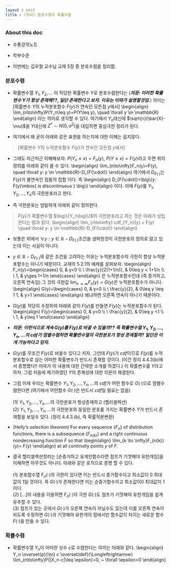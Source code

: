 ```yaml
---
layout : post 
title : (정리) 분포수렴과 확률수렴
---
```

### About this doc

- 수통강의노트 

- 학부수준 

- 이번에는 김우철 교수님 교재 5장 중 분포수렴을 정리함. 

### 분포수렴 

- 확률변수열 $Y_1,Y_2,\dots$ 이 적당한 확률변수 $Y$로 분포수렴한다는 (***의문: 이러한 확률변수 $Y$가 항상 존재해??, 일단 존재한다고 보자. 이유는 이따가 설명할것임.***) 의미는 [확률변수 $Y$의 누적분포함수 $F(y)$가 연속인 모든점 $y$에서]
\begin{align}
\lim_{n\to\infty}P(Y_n\leq y)=P(Y\leq y), \quad \forall y \in \mathbb{R}
\end{align}
라는 의미로 생각할 수 있다. 여기에서 $Y_n$대신에 $\sqrt{n}(\bar{X}-\mu)$을 $Y$대신에 $Z^* \sim N(0,\sigma^2)$을 대입하면 중심극한 정리가 된다. 

- 여기에서 왜 굳이 아래와 같은 표현을 하는지에 대한 이해는 쉽지않다. 
> [확률변수 $Y$의 누적분포함수 $F(y)$가 연속인 모든점 $y$에서]

- 그래도 차근차근 이해해보자. $P(Y_n\leq x)=F_n(y)$, $P(Y\leq x)=F(y)$라고 두면 위의 정의를 아래와 같이 쓸 수 있다. 
\begin{align}
\lim_{n\to\infty}F_n(y)=F(y), \quad \forall y: y \in \mathbb{R}-D_{F(\cdot)}
\end{align}
여기에서 $D_{F(\cdot)}$는 $F(y)$가 불연속인 점들의 집합 이다. 즉 
\begin{align}
D_{F(\cdot)}=\big\\{y: F(y)\mbox{ is discontinuous } \big\\}
\end{align}
이다. 이때 $F(y)$를 $Y_1,Y_2,\dots,Y_n$의 극한분포라고 한다. 

- 즉 극한분포는 엄밀하게 아래와 같이 정의한다. 
>$F(y)$가 확률변수열 $\big\\{Y_n\big\\}$의 극한분포라고 하는 것은 아래가 성립한다는 말과 같다. 
\begin{align}
\lim_{n\to\infty} cdf_{Y_n}(y) = F(y) \quad \forall y: y \in \mathbb{R}-D_{F(\cdot)}
\end{align}

- 보통은 위에서 $\forall y: y \in \mathbb{R}-D_{F(\cdot)}$조건을 생략한것이 극한분포의 정의로 알고 있는데 이는 사실이 아니다. 

- $y \in \mathbb{R}-D_{F(\cdot)}$와 같은 조건을 고려하는 이유는 누적분포함수의 극한이 항상 누적분포함수는 아니기 때문이다. 교재의 5.2.1의 예제를 살펴보자. 
\begin{align}
F_n(y)=\begin{cases} 
0, & y<0 \\\\ \\
\frac{y}{2(1+1/n)}, & 0\leq y < 1+1/n \\\\ \\
1, & y\geq 1+1/n
\end{cases}
\end{align}
은 누적분포함수인데 (즉 증가하고, 오른쪽 연속임) 그 것의 극한값 $\lim_{n\to \infty}F_n(y)=G(y)$은 누적분포함수가 아니다. 
\begin{align}
G(y)=\begin{cases}
0, & y<0 \\\\ \\
\frac{y}{2}, & 0\leq y \leq 1 
1, & y>1
\end{cases}
\end{align}
왜냐하면 오른쪽 연속이 아니기 때문이다. 

- $G(y)$를 적당히 수정하여 아래와 같이 $F(y)$를 만들면 $F(y)$는 누적분포함수가 된다. 
\begin{align}
F(y)=\begin{cases}
0, & y<0 \\\\ \\
\frac{y}{2}, & 0\leq y <1 \\\\ \\
1, & y\leq 1 
\end{cases}
\end{align}

- ***의문: 이런식으로 계속 $G(y)$를 $F(y)$로 바꿀 수 있을까?? 즉 확률변수열 $Y_1,Y_2,\dots,Y_n,\dots$의 cdf가 점별수렴하면 확률변수열의 극한분포가 항상 존재할까? 일단은 이게 가능하다고 믿자.***

- $G(y)$를 무조건 $F(y)$로 바꿀수 있다고 치자. 그런데 $F(y)$가 *cdf*이므로 $F(y)$를 누적분포함수로 삼는 어떠한 확률변수가 반드시 존재할 것이다. (이건 정리 4.4.3(b)에서 증명했다!! 이따가 이 내용에 대한 간략한 소개를 하겠다.) 이 확률변수를 $Y$라고 하자. 그럼 처음에 제기하였던 $Y$의 존재성에 대한 의문이 해결된다. 

- 그럼 이제 우리는 확률변수 $Y_1,Y_2,\dots,Y_n,\dots$의 *cdf*가 어떤 함수로 $G(\cdot)$으로 점별수렴한다면 (여기에서 어떤함수 $G(\cdot)$은 반드시 *cdf*일 필요는 없음) <br/><br/>
(1) $Y_1,Y_2,\dots,Y_n,\dots$의 극한분포가 항상존재하고 (헬리셀렉션) <br/>
(2) $Y_1,Y_2,\dots,Y_n,\dots$의 극한분포와 동일한 분포를 가지는 확률변수 $Y$가 반드시 존재함을 보일수 있다. (정리 4.4.3.(b), 즉 확률적분변환) <br/>

- *(Helly’s selection theorem)* For every sequence $\{F_n\}$ of distribution functions, there is a subsequence $\{F_{n(k)}\}$ and a right continuous nondecreasing function $F$ so that 
\begin{align}
\lim_{k \to \infty}F_{n(k)}(y)= F(y)
\end{align}
at all continuity points $y$ of $F$.

- 결국 헬리셀렉션정리는 [순증가하고 유계인함수라면 점프가 기껏해야 유한개임]을 이해하면 아무것도 아니다. 아래와 같은 로직으로 증명 할 수 있다. <br/><br/>
(1) 분포함수열 $F_n(\cdot)$의 극한이 있다면 이는 반드시 증가함수이고 최소값이 0 최대값이 1일 것이다. 즉 $G(\cdot)$가 존재한다면 이는 순증가함수이고 최소값이0 최대값이 1이다. <br/>
(2) [$\dots$]의 내용을 이용하면 $F_n(\cdot)$의 극한 $G(\cdot)$도 점프가 기껏해야 유한개임을 쉽게 유추할 수 있다. <br/>
(3) 점프가 있는 곳에서 $G(\cdot)$가 오른쪽 연속이 아닐수도 있는데 이를 오른쪽 연속이 되도록 수정하면 $G(\cdot)$과 기껏해야 유한개의 점에서만 함수값이 차이는 새로운 함수 $F(\cdot)$을 만들 수 있다. 

### 확률수렴 

- 확률변수열 $Y_n$이 어떠한 상수 $c$로 수렴한다는 의미는 아래와 같다. 
\begin{align}
Y_n \overset{p}{\to} c \overset{def}{\Longleftrightarrow} \lim_{n\to\infty}P(\|X_n-c\|\leq \epsilon)=0, ~ \forall \epsilon>0
\end{align}
